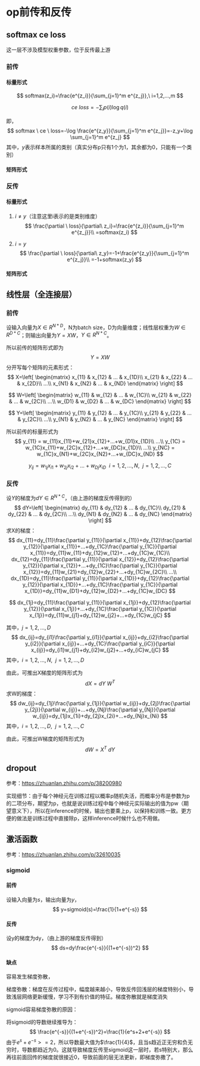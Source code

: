 # op前传和反传

## softmax ce loss

这一层不涉及模型权重参数，位于反传最上游

### 前传

#### 标量形式

$$
softmax(z_i)=\frac{e^{z_i}}{\sum_{j=1}^m e^{z_j}},\ i=1,2,...,m
$$

$$
ce\ loss = -\sum_i p(i)\log q(i)
$$

即，
$$
softmax \ ce \ loss=-\log \frac{e^{z_y}}{\sum_{j=1}^m e^{z_j}}=-z_y+\log \sum_{j=1}^m e^{z_j}
$$
其中，$y$表示样本所属的类别（真实分布p只有1个为1，其余都为0，只能有一个类别）

#### 矩阵形式

### 反传

#### 标量形式

1. $i\neq y$（注意这里i表示的是类别维度）
   $$
   \frac{\partial \ loss}{\partial\ z_i}=\frac{e^{z_i}}{\sum_{j=1}^m e^{z_j}}\\
   =softmax(z_i)
   $$

2. $i=y$
   $$
   \frac{\partial \ loss}{\partial\ z_y}=-1+\frac{e^{z_y}}{\sum_{j=1}^m e^{z_j}}\\
   =-1+softmax(z_y)
   $$

#### 矩阵形式

## 线性层（全连接层）

### 前传

设输入向量为$X\in R^{N*D}$，N为batch size，D为向量维度；线性层权重为$W\in R^{D*C}$；则输出向量为$Y=XW$，$Y\in R^{N*C}$。

所以前传的矩阵形式即为
$$
Y=XW
$$
分开写每个矩阵的元素形式：
$$
X=\left[
\begin{matrix}
x_{11} & x_{12} & ... & x_{1D}\\
x_{21} & x_{22} & ... & x_{2D}\\
...\\
x_{N1} & x_{N2} & ... & x_{ND}
\end{matrix}
\right]
$$

$$
W=\left[
\begin{matrix}
w_{11} & w_{12} & ... & w_{1C}\\
w_{21} & w_{22} & ... & w_{2C}\\
...\\
w_{D1} & w_{D2} & ... & w_{DC}
\end{matrix}
\right]
$$

$$
Y=\left[
\begin{matrix}
y_{11} & y_{12} & ... & y_{1C}\\
y_{21} & y_{22} & ... & y_{2C}\\
...\\
y_{N1} & y_{N2} & ... & y_{NC}
\end{matrix}
\right]
$$

所以前传的标量形式为
$$
y_{11} = w_{11}x_{11}+w_{21}x_{12}+...+w_{D1}x_{1D}\\
...\\
y_{1C} = w_{1C}x_{11}+w_{2C}x_{12}+...+w_{DC}x_{1D}\\
...\\
y_{NC} = w_{1C}x_{N1}+w_{2C}x_{N2}+...+w_{DC}x_{ND}
$$

$$
y_{ij}=w_{1j}x_{i1}+w_{2j}x_{i2}+...+w_{Dj}x_{iD}\ \ i=1,2,...,N,\ \ j=1,2,...,C
$$

### 反传

设$Y$的梯度为$dY\in R^{N*C}$，（由上游的梯度反传得到的）
$$
dY=\left[
\begin{matrix}
dy_{11} & dy_{12} & ... & dy_{1C}\\
dy_{21} & dy_{22} & ... & dy_{2C}\\
...\\
dy_{N1} & dy_{N2} & ... & dy_{NC}
\end{matrix}
\right]
$$
求X的梯度：
$$
dx_{11}=dy_{11}\frac{\partial y_{11}}{\partial x_{11}}+dy_{12}\frac{\partial y_{12}}{\partial x_{11}}+...+dy_{1C}\frac{\partial y_{1C}}{\partial x_{11}}=dy_{11}w_{11}+dy_{12}w_{12}+...+dy_{1C}w_{1C}\\
dx_{12}=dy_{11}\frac{\partial y_{11}}{\partial x_{12}}+dy_{12}\frac{\partial y_{12}}{\partial x_{12}}+...+dy_{1C}\frac{\partial y_{1C}}{\partial x_{12}}=dy_{11}w_{21}+dy_{12}w_{22}+...+dy_{1C}w_{2C}\\
...\\
dx_{1D}=dy_{11}\frac{\partial y_{11}}{\partial x_{1D}}+dy_{12}\frac{\partial y_{12}}{\partial x_{1D}}+...+dy_{1C}\frac{\partial y_{1C}}{\partial x_{1D}}=dy_{11}w_{D1}+dy_{12}w_{D2}+...+dy_{1C}w_{DC}
$$

$$
dx_{1j}=dy_{11}\frac{\partial y_{11}}{\partial x_{1j}}+dy_{12}\frac{\partial y_{12}}{\partial x_{1j}}+...+dy_{1C}\frac{\partial y_{1C}}{\partial x_{1j}}=dy_{11}w_{j1}+dy_{12}w_{j2}+...+dy_{1C}w_{jC}
$$

其中，$j=1,2,...,D$
$$
dx_{ij}=dy_{i1}\frac{\partial y_{i1}}{\partial x_{ij}}+dy_{i2}\frac{\partial y_{i2}}{\partial x_{ij}}+...+dy_{1C}\frac{\partial y_{iC}}{\partial x_{ij}}=dy_{i1}w_{j1}+dy_{i2}w_{j2}+...+dy_{iC}w_{jC}
$$
其中，$i=1,2,...,N,\ \ j=1,2,...,D$

由此，可推出X梯度的矩阵形式为
$$
dX=dY\ W^T
$$
求W的梯度：
$$
dw_{ij}=dy_{1j}\frac{\partial y_{1j}}{\partial w_{ij}}+dy_{2j}\frac{\partial y_{2j}}{\partial w_{ij}}+...+dy_{Nj}\frac{\partial y_{Nj}}{\partial w_{ij}}=dy_{1j}x_{1i}+dy_{2j}x_{2i}+...+dy_{Nj}x_{Ni}
$$
其中，$i=1,2,...,D,\ \ j=1,2,...,C$

由此，可推出W梯度的矩阵形式为
$$
dW=X^T\ dY
$$

## dropout

参考：https://zhuanlan.zhihu.com/p/38200980

实现细节：由于每个神经元在训练过程以概率p随机失活，而概率分布是参数为p的二项分布，期望为p，也就是说训练过程中每个神经元实际输出的值为pw（期望意义下），所以在inference的时候，输出也要乘上p，以保持和训练一致。更方便的做法是训练过程中直接除p，这样inference时候什么也不用做。

## 激活函数

参考：https://zhuanlan.zhihu.com/p/32610035

### sigmoid

#### 前传

设输入向量为$s$，输出向量为$y$，
$$
y=sigmoid(s)=\frac{1}{1+e^{-s}}
$$

#### 反传

设y的梯度为dy，（由上游的梯度反传得到）
$$
ds=dy\frac{e^{-s}}{(1+e^{-s})^2}
$$

#### 缺点

容易发生梯度弥散，

梯度弥散：梯度在反传过程中，幅度越来越小，导致反传回浅层的梯度特别小，导致浅层网络更新缓慢，学习不到有价值的特征。梯度弥散就是梯度消失

sigmoid容易梯度弥散的原因：

将sigmoid的导数继续推导为：
$$
\frac{e^{-s}}{(1+e^{-s})^2}=\frac{1}{e^s+2+e^{-s}}
$$
由于$e^{s}+e^{-s}>=2$，所以导数最大值为$\frac{1}{4}$，且当s趋近正无穷和负无穷时，导数都趋近为0。这就导致梯度反传至sigmoid这一层时，若s特别大，那么再往前面回传的梯度就很接近0，导致前面的层无法更新，即梯度弥撒了。